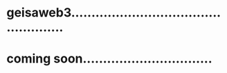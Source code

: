 # geisaweb3...................................................
# coming soon................................

